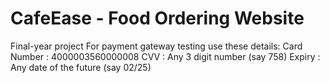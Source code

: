 # CafeEase - Food Ordering Website 
Final-year project
For payment gateway testing use these details: 
Card Number : 4000003560000008 
CVV : Any 3 digit number (say 758)
Expiry : Any date of the future (say 02/25)
